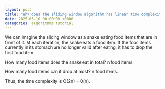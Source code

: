 ```yaml
---
layout: post
title: "Why does the sliding window algorithm has linear time complexity?"
date: 2025-03-10 00:00:00 +0000
categories: algorithms tutorial
---
```


We can imagine the sliding window as a snake eating food items that are in front of it. At each iteration, the snake eats a food item. If the food items currently in its stomach are no longer valid after eating, it has to drop the first food item.

How many food items does the snake eat in total? n food items.

How many food items can it drop at most? n food items.

Thus, the time complexity is O(2n) = O(n).
